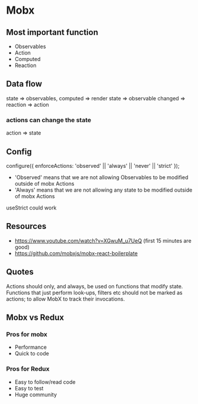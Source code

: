# Mobx #

## Most important function ##

- Observables
- Action
- Computed
- Reaction


## Data flow ##

state => observables, computed => render
state => observable changed => reaction => action

### actions can change the state ###

action => state


## Config ## 

configure({
  enforceActions: 'observed' || 'always' || 'never' || 'strict' 
});

- 'Observed' means that we are not allowing Observables to be modified outside of mobx Actions
- 'Always' means that we are not allowing any state to be modified outside of mobx Actions

useStrict could work


## Resources ##

- https://www.youtube.com/watch?v=XGwuM_u7UeQ (first 15 minutes are good)
- https://github.com/mobxjs/mobx-react-boilerplate


## Quotes ##

Actions should only, and always, be used on functions that modify state. Functions that just perform look-ups, filters etc should not be marked as actions; to allow MobX to track their invocations.


## Mobx vs Redux ##

### Pros for mobx ###

- Performance
- Quick to code


### Pros for Redux ###

- Easy to follow/read code
- Easy to test
- Huge community
